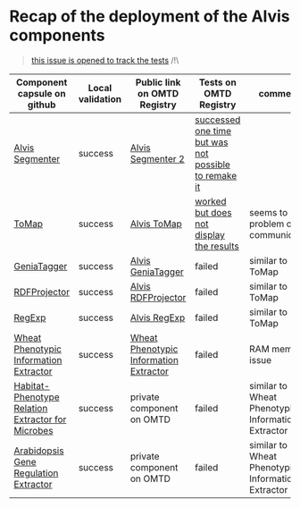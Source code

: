 # Recap of the deployment of the Alvis components 

> [this issue is opened to track the tests](https://github.com/openminted/alvis-docker/issues/10)   /!\



| Component capsule on github | Local validation | Public link on OMTD Registry | Tests on OMTD Registry | comments |
| ------------- | ------------- | --------------------- |-------------|----------------|
| [Alvis Segmenter](segmenter/) | success  | [Alvis Segmenter 2](https://test.openminted.eu/landingPage/component/62bd4ee3-5476-4343-b27b-ac65d8dba385) | [successed one time but was not possible to remake it](https://github.com/openminted/alvis-docker/issues/10#issuecomment-386676078) |  |
| [ToMap](tomap/) | success | [Alvis ToMap](https://test.openminted.eu/landingPage/component/f145b471-c3e7-48b1-992d-c19bd79d156e) | [worked but does not display the results](https://github.com/openminted/alvis-docker/issues/10#issuecomment-388838168) | seems to be a problem of AAI communication  |
| [GeniaTagger](geniatagger/)  | success | [Alvis GeniaTagger](https://test.openminted.eu/landingPage/component/2cb79581-8629-412e-ba7c-51a4b6c5bb19) | failed | similar to ToMap |
| [RDFProjector](rdfprojector/) | success | [Alvis RDFProjector](https://test.openminted.eu/landingPage/component/1e382d21-8669-45ef-8415-3f9e1ecff3bf) | failed | similar to ToMap |
| [RegExp](regexp/)  | success | [Alvis RegExp](https://test.openminted.eu/landingPage/component/ed724697-a907-4140-ac83-9aa485375ce4) | failed | similar to ToMap |
| [Wheat Phenotypic Information Extractor](uc-tdm-as-d/) | success | [Wheat Phenotypic Information Extractor](https://test.openminted.eu/landingPage/application/ba29d568-b9e3-4ff5-b875-65ddbf4d5ecb) |  failed | RAM memory issue |
| [Habitat-Phenotype Relation Extractor for Microbes](uc-tdm-as-c/) | success | private component on OMTD | failed | similar to Wheat Phenotypic Information Extractor |
| [Arabidopsis Gene Regulation Extractor](uc-tdm-as-e/) | success | private component on OMTD | failed | similar to Wheat Phenotypic Information Extractor |

